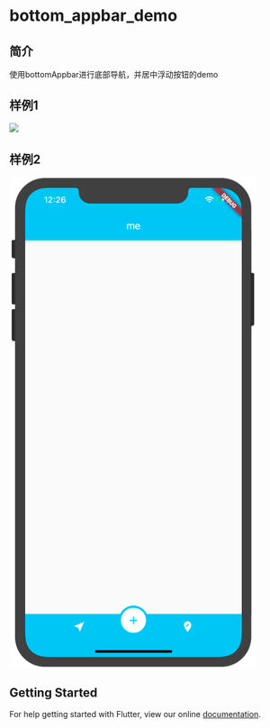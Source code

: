 # bottom_appbar_demo

## 简介
使用bottomAppbar进行底部导航，并居中浮动按钮的demo
## 样例1
![](../../../image/bottom_app_bar.png)

## 样例2

![bottom_app_bar2](../../../image/bottom_app_bar2.png)

## Getting Started

For help getting started with Flutter, view our online
[documentation](https://flutter.io/).
